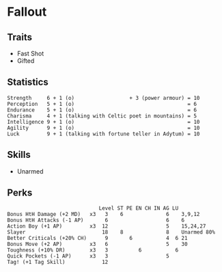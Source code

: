 <!-- -*- coding: utf-8; -*- -->

Fallout
=======

Traits
------

* Fast Shot
* Gifted

Statistics
----------

    Strength     6 + 1 (o)                  + 3 (power armour) = 10
    Perception   5 + 1 (o)                                     = 6
    Endurance    5 + 1 (o)                                     = 6
    Charisma     4 + 1 (talking with Celtic poet in mountains) = 5
    Intelligence 9 + 1 (o)                                     = 10
    Agility      9 + 1 (o)                                     = 10
    Luck         9 + 1 (talking with fortune teller in Adytum) = 10

Skills
------

* Unarmed

Perks
-----

                                  Level ST PE EN CH IN AG LU
    Bonus HtH Damage (+2 MD)   x3   3    6              6    3,9,12
    Bonus HtH Attacks (-1 AP)       6                   6    6
    Action Boy (+1 AP)         x3  12                   5    15,24,27
    Slayer                         18    8              8    Unarmed 80%
    Better Criticals (+20% CH)      9       6           4  6 21
    Bonus Move (+2 AP)         x3   6                   5    30
    Toughness (+10% DR)        x3   3          6           6
    Quick Pockets (-1 AP)      x3   3                   5
    Tag! (+1 Tag Skill)            12

